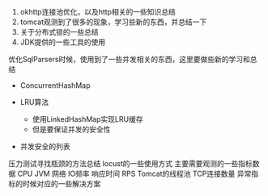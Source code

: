 1. okhttp连接池优化，以及http相关的一些知识总结
2. tomcat观测到了很多的现象，学习些新的东西，并总结一下
3. 关于分布式锁的一些总结
4. JDK提供的一些工具的使用



优化SqlParsers时候，使用到了一些并发相关的东西，这里要做些新的学习和总结

* ConcurrentHashMap
* LRU算法
  * 使用LinkedHashMap实现LRU缓存
  * 但是要保证并发的安全性

* 并发安全的列表



压力测试寻找瓶颈的方法总结
        locust的一些使用方式
        主要需要观测的一些指标数据
                CPU
                JVM
                网络
                IO频率
                响应时间
                RPS
                Tomcat的线程池
                TCP连接数量
        异常指标的时候对应的一些解决方案